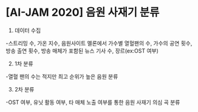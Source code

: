 # [AI-JAM 2020] 음원 사재기 분류


1. 데이터 수집

-스트리밍 수, 가온 지수, 음원사이트 멜론에서 가수별 열혈팬의 수, 가수의 공연 횟수, 방송 출연 횟수, 방송 매체가 포함된 뉴스 기사 수, 장르(ex:OST 여부)

2. 1차 분류

-열혈 팬의 수는 적지만 최고 순위가 높은 음원 분류

3. 2차 분류

-OST 여부, 유닛 활동 여부, 타 매체 노출 여부를 통한 음원 사재기 의심 곡 분류
